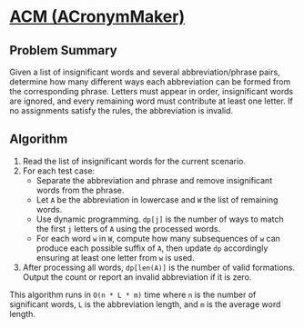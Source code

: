 # [ACM (ACronymMaker)](https://www.spoj.com/problems/ACMAKER/)

## Problem Summary
Given a list of insignificant words and several abbreviation/phrase pairs, determine how many different ways each abbreviation can be formed from the corresponding phrase. Letters must appear in order, insignificant words are ignored, and every remaining word must contribute at least one letter. If no assignments satisfy the rules, the abbreviation is invalid.

## Algorithm
1. Read the list of insignificant words for the current scenario.
2. For each test case:
   - Separate the abbreviation and phrase and remove insignificant words from the phrase.
   - Let `A` be the abbreviation in lowercase and `W` the list of remaining words.
   - Use dynamic programming. `dp[j]` is the number of ways to match the first `j` letters of `A` using the processed words.
   - For each word `w` in `W`, compute how many subsequences of `w` can produce each possible suffix of `A`, then update `dp` accordingly ensuring at least one letter from `w` is used.
3. After processing all words, `dp[len(A)]` is the number of valid formations. Output the count or report an invalid abbreviation if it is zero.

This algorithm runs in `O(n * L * m)` time where `n` is the number of significant words, `L` is the abbreviation length, and `m` is the average word length.
